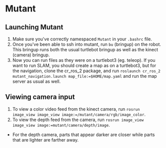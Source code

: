 # Mutant

## Launching Mutant
1. Make sure you've correctly namespaced `Mutant` in your `.bashrc` file.
1. Once you've been able to ssh into mutant, run `bu` (bringup) on the robot. This bringup runs both the usual turtlebot
bringup as well as the kinect (camera) bringup.
1. Now you can run files as they were on a turtlebot3 (eg. teleop). If you want to run SLAM, you should create a map as
on a turtlebot3, but for the navigation, clone the cr_ros_2 package, and run `roslaunch cr_ros_2 mutant_navigation.launch map_file:=$HOME/map.yaml` and run the map server as usual as well.

## Viewing camera input
1. To view a color video feed from the kinect camera, run `rosrun image_view image_view image:=/mutant/camera/rgb/image_color`.
1. To view the depth feed from the camera, run `rosrun image_view image_view image:=mutant/camera/depth/image`.
  * For the depth camera, parts that appear darker are closer while parts that are lighter are farther away.
